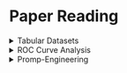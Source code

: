 # Paper Reading


<details>

<summary>Tabular Datasets</summary>

* https://arxiv.org/pdf/2207.01848.pdf
* https://arxiv.org/abs/2106.03253

</details>

<details>

<summary>ROC Curve Analysis</summary>

- https://arxiv.org/abs/2003.13111
- https://pubmed.ncbi.nlm.nih.gov/18613217
- NONPARAMETRIC AND SEMIPARAMETRIC ESTIMATION OF THE RECEIVER OPERATING CHARACTERISTIC CURVE

</details>

<details>

<summary>Promp-Engineering</summary>

- https://lilianweng.github.io/posts/2023-03-15-prompt-engineering/

</details>

